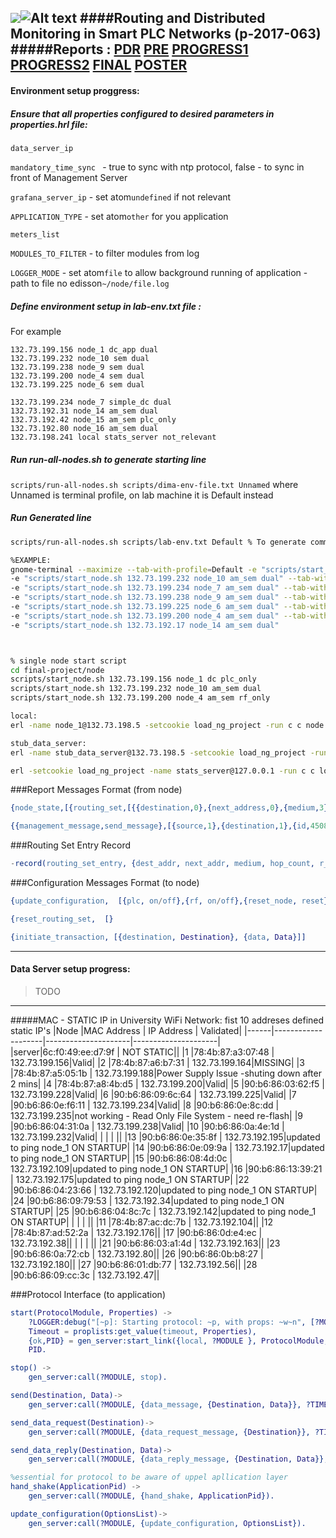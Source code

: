 ![](http://in.bgu.ac.il/Style%20Library/he-IL/Images/logotextfull.gif)![Alt text](http://in.bgu.ac.il/Style%20Library/Images/bgu/general/logo-simbol.gif)
####Routing and Distributed Monitoring in Smart PLC Networks (p-2017-063)               
#####Reports :    [PDR](https://drive.google.com/open?id=0BwYXH0n9ZthMblJyOXNEZzBxWjg)      [PRE](https://drive.google.com/open?id=0BwYXH0n9ZthMT1l1dHlhZEI4Szg)       [PROGRESS1](https://drive.google.com/open?id=0BwYXH0n9ZthMdjl2YnhHRHBxdEE)       [PROGRESS2](https://drive.google.com/open?id=0BwYXH0n9ZthMOS13ck54SldrLUE)       [FINAL](https://drive.google.com/file/d/0BwYXH0n9ZthMejhBeVNKRndTMWM/view?usp=sharing)       [POSTER](https://drive.google.com/open?id=0B-tdbX-lO15iUGMxUEpsMDJFeHc)
---
#### Environment setup proggress:
##### Ensure that all properties configured to desired parameters in properties.hrl file:
```data_server_ip ```

```mandatory_time_sync ``` - true to sync with ntp protocol, false - to sync in front of Management Server

```grafana_server_ip``` - set atom```undefined``` if not relevant

```APPLICATION_TYPE``` - set atom```other``` for you application

```meters_list```

```MODULES_TO_FILTER``` - to filter modules from log

```LOGGER_MODE``` - set atom```file``` to allow background running of application - path to file no edisson```~/node/file.log```


##### Define environment setup in  lab-env.txt file :
For example
```
132.73.199.156 node_1 dc_app dual
132.73.199.232 node_10 sem dual
132.73.199.238 node_9 sem dual
132.73.199.200 node_4 sem dual
132.73.199.225 node_6 sem dual

132.73.199.234 node_7 simple_dc dual
132.73.192.31 node_14 am_sem dual
132.73.192.42 node_15 am_sem plc_only
132.73.192.80 node_16 am_sem dual
132.73.198.241 local stats_server not_relevant
```

##### Run run-all-nodes.sh to generate starting line
```scripts/run-all-nodes.sh scripts/dima-env-file.txt Unnamed``` where Unnamed is terminal profile, on lab machine it is Default instead

##### Run Generated line



```bash
scripts/run-all-nodes.sh scripts/lab-env.txt Default % To generate command to run all environment configured in scripts/lab-env.txt

%EXAMPLE:
gnome-terminal --maximize --tab-with-profile=Default -e "scripts/start_node.sh 132.73.199.156 node_1 dc dual" --tab-with-profile=Default \
-e "scripts/start_node.sh 132.73.199.232 node_10 am_sem dual" --tab-with-profile=Default \
-e "scripts/start_node.sh 132.73.199.234 node_7 am_sem dual" --tab-with-profile=Default \
-e "scripts/start_node.sh 132.73.199.238 node_9 am_sem dual" --tab-with-profile=Default \
-e "scripts/start_node.sh 132.73.199.225 node_6 am_sem dual" --tab-with-profile=Default \
-e "scripts/start_node.sh 132.73.199.200 node_4 am_sem dual" --tab-with-profile=Default \
-e "scripts/start_node.sh 132.73.192.17 node_14 am_sem dual"



% single node start script
cd final-project/node
scripts/start_node.sh 132.73.199.156 node_1 dc plc_only
scripts/start_node.sh 132.73.199.232 node_10 am_sem dual
scripts/start_node.sh 132.73.199.200 node_4 am_sem rf_only

local:
erl -name node_1@132.73.198.5 -setcookie load_ng_project -run c c node -run node start node_1 smart_meter dual

stub_data_server:
erl -name stub_data_server@132.73.198.5 -setcookie load_ng_project -run c c stub_data_server -run c c log -run stub_data_server start

erl -setcookie load_ng_project -name stats_server@127.0.0.1 -run c c loadNGgui -run loadNGgui start


```

###Report Messages Format (from node)
```erlang
{node_state,[{routing_set,[{{destination,0},{next_address,0},{medium,3}}]},{medium_mode,dual}]}

{{management_message,send_message},[{source,1},{destination,1},{id,45085103},{type,0}]}

```
###Routing Set Entry Record
```erlang
-record(routing_set_entry, {dest_addr, next_addr, medium, hop_count, r_seq_number, bidirectional, valid_time, valid}).
```

###Configuration Messages Format (to node)
```erlang
{update_configuration,  [{plc, on/off},{rf, on/off},{reset_node, reset}]

{reset_routing_set,  [}

{initiate_transaction, [{destination, Destination}, {data, Data}]]
```



---
#### Data Server setup progress:
>TODO
>
>
---
#####MAC - STATIC IP in University WiFi Network: fist 10 addreses defined static IP's
|Node  |MAC Address         |     IP Address      |        Validated|
|------|--------------------|---------------------|---------------------|
|server|6c:f0:49:ee:d7:9f   |   NOT STATIC||
|1     |78:4b:87:a3:07:48   |	132.73.199.156|Valid|
|2     |78:4b:87:a6:b7:31   |	132.73.199.164|MISSING|
|3     |78:4b:87:a5:05:1b   |	132.73.199.188|Power Supply Issue -shuting down after 2 mins|
|4     |78:4b:87:a8:4b:d5   |	132.73.199.200|Valid|
|5     |90:b6:86:03:62:f5   |	132.73.199.228|Valid|
|6     |90:b6:86:09:6c:64   |	132.73.199.225|Valid|
|7     |90:b6:86:0e:f6:11   |	132.73.199.234|Valid|
|8     |90:b6:86:0e:8c:dd   |	132.73.199.235|not working - Read Only File System - need re-flash|
|9     |90:b6:86:04:31:0a   |	132.73.199.238|Valid|
|10    |90:b6:86:0a:4e:1d   |	132.73.199.232|Valid|
|      |                    |                  ||
|13    |90:b6:86:0e:35:8f   |	132.73.192.195|updated to ping node_1 ON STARTUP|
|14    |90:b6:86:0e:09:9a   |	132.73.192.17|updated to ping node_1 ON STARTUP|
|15    |90:b6:86:08:4d:0c   |	132.73.192.109|updated to ping node_1 ON STARTUP|
|16    |90:b6:86:13:39:21   |	132.73.192.175|updated to ping node_1 ON STARTUP|
|22    |90:b6:86:04:23:66   |	132.73.192.120|updated to ping node_1 ON STARTUP|
|24    |90:b6:86:09:79:53   |	132.73.192.34|updated to ping node_1 ON STARTUP|
|25    |90:b6:86:04:8c:7c   |	132.73.192.142|updated to ping node_1 ON STARTUP|
|      |                    |                  ||
|11    |78:4b:87:ac:dc:7b   |	132.73.192.104||
|12    |78:4b:87:ad:52:2a   |	132.73.192.176||
|17    |90:b6:86:0d:e4:ec   |	132.73.192.38||
|      |                    |                  ||
|21    |90:b6:86:03:a1:4d   |	132.73.192.163||
|23    |90:b6:86:0a:72:cb   |	132.73.192.80||
|26    |90:b6:86:0b:b8:27   |	132.73.192.180||
|27    |90:b6:86:01:db:77   |	132.73.192.56||
|28    |90:b6:86:09:cc:3c   |	132.73.192.47||



###Protocol Interface (to application)


```erlang
start(ProtocolModule, Properties) ->
    ?LOGGER:debug("[~p]: Starting protocol: ~p, with props: ~w~n", [?MODULE, ProtocolModule, Properties]),
    Timeout = proplists:get_value(timeout, Properties),
    {ok,PID} = gen_server:start_link({local, ?MODULE }, ProtocolModule, Properties, [{timeout, Timeout}]),
    PID.

stop() ->
    gen_server:call(?MODULE, stop).

send(Destination, Data)->
    gen_server:call(?MODULE, {data_message, {Destination, Data}}, ?TIMEOUT).

send_data_request(Destination)->
    gen_server:call(?MODULE, {data_request_message, {Destination}}, ?TIMEOUT).

send_data_reply(Destination, Data)->
    gen_server:call(?MODULE, {data_reply_message, {Destination, Data}}, ?TIMEOUT).

%essential for protocol to be aware of uppel apllication layer
hand_shake(ApplicationPid) ->
    gen_server:call(?MODULE, {hand_shake, ApplicationPid}).

update_configuration(OptionsList)->
    gen_server:call(?MODULE, {update_configuration, OptionsList}).
```
